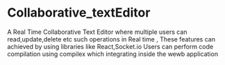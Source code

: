 # Collaborative_textEditor

A Real Time Collaborative Text Editor where multiple users can read,update,delete etc such operations in Real time , These features can achieved by using libraries like React,Socket.io
Users can perform code compilation using compilex which integrating inside the wewb application


